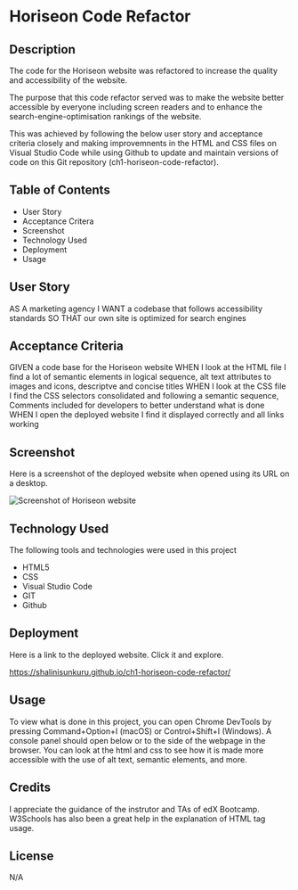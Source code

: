 # Horiseon Code Refactor

## Description

The code for the Horiseon website was refactored to increase the quality and accessibility of the website. 

The purpose that this code refactor served was to make the website better accessible by everyone including screen readers and to  enhance the search-engine-optimisation rankings of the website. 

This was achieved by following the below user story and acceptance criteria closely and making improvemnents in the HTML and CSS files on Visual Studio Code while using Github to update and maintain versions of code on this Git repository (ch1-horiseon-code-refactor). 

## Table of Contents

- User Story
- Acceptance Critera
- Screenshot
- Technology Used
- Deployment
- Usage

## User Story

AS A marketing agency
I WANT a codebase that follows accessibility standards
SO THAT our own site is optimized for search engines

## Acceptance Criteria

GIVEN a code base for the Horiseon website
WHEN I look at the HTML file
I find a lot of semantic elements in logical sequence,
alt text attributes to images and icons,
descriptve and concise titles
WHEN I look at the CSS file
I find the CSS selectors consolidated and following a semantic sequence,
Comments included for developers to better understand what is done
WHEN I open the deployed website
I find it displayed correctly
and all links working

## Screenshot

Here is a screenshot of the deployed website when opened using its URL on a desktop.

![Screenshot of Horiseon website](assets/images/screenshot.png)

## Technology Used

The following tools and technologies were used in this project

- HTML5
- CSS
- Visual Studio Code
- GIT
- Github
  
## Deployment

Here is a link to the deployed website. Click it and explore.

https://shalinisunkuru.github.io/ch1-horiseon-code-refactor/

## Usage

To view what is done in this project, you can open Chrome DevTools by pressing Command+Option+I (macOS) or Control+Shift+I (Windows). A console panel should open below or to the side of the webpage in the browser. You can look at the html and css to see how it is made more accessible with the use of alt text, semantic elements, and more. 

## Credits

I appreciate the guidance of the instrutor and TAs of edX Bootcamp. W3Schools has also been a great help in the explanation of HTML tag usage. 

## License

N/A
